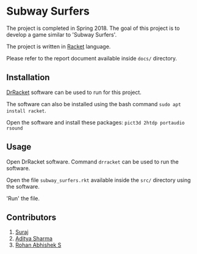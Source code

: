 # Subway Surfers
The project is completed in Spring 2018. The goal of this project is to develop a game similar to 'Subway Surfers'.

The project is written in [Racket](https://racket-lang.org/) language.

Please refer to the report document available inside `docs/` directory.

## Installation
[DrRacket](https://download.racket-lang.org/) software can be used to run for this project.

The software can also be installed using the bash command `sudo apt install racket`.

Open the software and install these packages: `pict3d 2htdp portaudio rsound`

## Usage
Open DrRacket software. Command `drracket` can be used to run the software.

Open the file `subway_surfers.rkt` available inside the `src/` directory using the software.

'Run' the file.

## Contributors
1. [Suraj](https://github.com/yadavsuraj20)
2. [Aditya Sharma](https://github.com/adityasharma2000)
3. [Rohan Abhishek S](https://github.com/rohanabhishek)